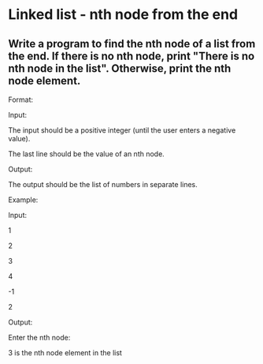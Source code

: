 # Linked list - nth node from the end
## Write a program to find the nth node of a list from the end. If there is no nth node, print "There is no nth node in the list". Otherwise, print the nth node element.



Format:

Input:

The input should be a positive integer (until the user enters a negative value).

The last line should be the value of an nth node.

Output:

The output should be the list of numbers in separate lines.



Example:

Input:

1

2

3

4

-1

2

Output:

Enter the nth node:

3 is the nth node element in the list